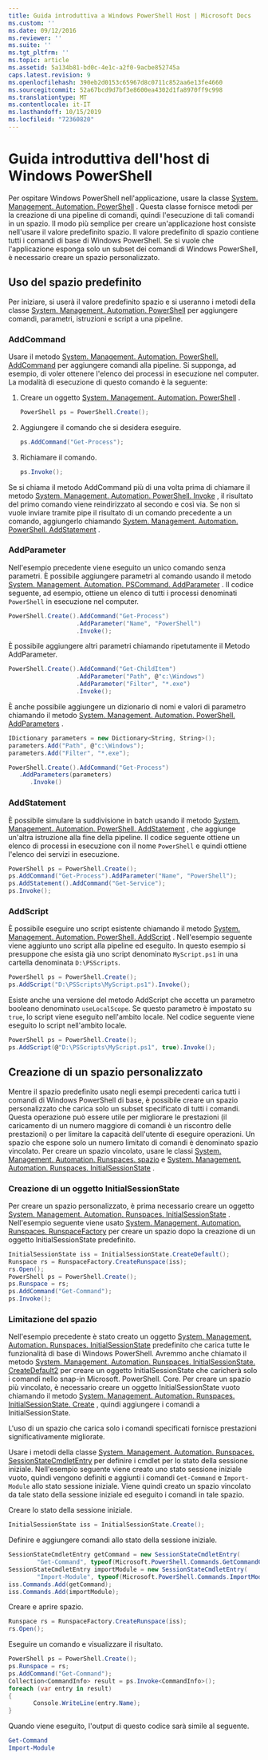 ```yaml
---
title: Guida introduttiva a Windows PowerShell Host | Microsoft Docs
ms.custom: ''
ms.date: 09/12/2016
ms.reviewer: ''
ms.suite: ''
ms.tgt_pltfrm: ''
ms.topic: article
ms.assetid: 5a134b81-bd0c-4e1c-a2f0-9acbe852745a
caps.latest.revision: 9
ms.openlocfilehash: 390eb2d0153c65967d8c0711c852aa6e13fe4660
ms.sourcegitcommit: 52a67bcd9d7bf3e8600ea4302d1fa8970ff9c998
ms.translationtype: MT
ms.contentlocale: it-IT
ms.lasthandoff: 10/15/2019
ms.locfileid: "72360820"
---
```

# <a name="windows-powershell-host-quickstart"></a>Guida introduttiva dell'host di Windows PowerShell

Per ospitare Windows PowerShell nell'applicazione, usare la classe [System. Management. Automation. PowerShell](/dotnet/api/System.Management.Automation.PowerShell) .
Questa classe fornisce metodi per la creazione di una pipeline di comandi, quindi l'esecuzione di tali comandi in un spazio.
Il modo più semplice per creare un'applicazione host consiste nell'usare il valore predefinito spazio.
Il valore predefinito di spazio contiene tutti i comandi di base di Windows PowerShell.
Se si vuole che l'applicazione esponga solo un subset dei comandi di Windows PowerShell, è necessario creare un spazio personalizzato.

## <a name="using-the-default-runspace"></a>Uso del spazio predefinito

Per iniziare, si userà il valore predefinito spazio e si useranno i metodi della classe [System. Management. Automation. PowerShell](/dotnet/api/System.Management.Automation.PowerShell) per aggiungere comandi, parametri, istruzioni e script a una pipeline.

### <a name="addcommand"></a>AddCommand

Usare il metodo [System. Management. Automation. PowerShell. AddCommand](/dotnet/api/System.Management.Automation.PowerShell.AddCommand) per aggiungere comandi alla pipeline.
Si supponga, ad esempio, di voler ottenere l'elenco dei processi in esecuzione nel computer.
La modalità di esecuzione di questo comando è la seguente:

1. Creare un oggetto [System. Management. Automation. PowerShell](/dotnet/api/System.Management.Automation.PowerShell) .

   ```csharp
   PowerShell ps = PowerShell.Create();
   ```

2. Aggiungere il comando che si desidera eseguire.

   ```csharp
   ps.AddCommand("Get-Process");
   ```

3. Richiamare il comando.

   ```csharp
   ps.Invoke();
   ```

Se si chiama il metodo AddCommand più di una volta prima di chiamare il metodo [System. Management. Automation. PowerShell. Invoke](/dotnet/api/System.Management.Automation.PowerShell.Invoke) , il risultato del primo comando viene reindirizzato al secondo e così via.
Se non si vuole inviare tramite pipe il risultato di un comando precedente a un comando, aggiungerlo chiamando [System. Management. Automation. PowerShell. AddStatement](/dotnet/api/System.Management.Automation.PowerShell.AddStatement) .

### <a name="addparameter"></a>AddParameter

Nell'esempio precedente viene eseguito un unico comando senza parametri.
È possibile aggiungere parametri al comando usando il metodo [System. Management. Automation. PSCommand. AddParameter](/dotnet/api/System.Management.Automation.PSCommand.AddParameter) .
Il codice seguente, ad esempio, ottiene un elenco di tutti i processi denominati `PowerShell` in esecuzione nel computer.

```csharp
PowerShell.Create().AddCommand("Get-Process")
                   .AddParameter("Name", "PowerShell")
                   .Invoke();
```

È possibile aggiungere altri parametri chiamando ripetutamente il Metodo AddParameter.

```csharp                   
PowerShell.Create().AddCommand("Get-ChildItem")
                   .AddParameter("Path", @"c:\Windows")
                   .AddParameter("Filter", "*.exe")
                   .Invoke();
```

È anche possibile aggiungere un dizionario di nomi e valori di parametro chiamando il metodo [System. Management. Automation. PowerShell. AddParameters](/dotnet/api/System.Management.Automation.PowerShell.AddParameters) .

```csharp
IDictionary parameters = new Dictionary<String, String>();
parameters.Add("Path", @"c:\Windows");
parameters.Add("Filter", "*.exe");

PowerShell.Create().AddCommand("Get-Process")
   .AddParameters(parameters)
      .Invoke()

```

### <a name="addstatement"></a>AddStatement

È possibile simulare la suddivisione in batch usando il metodo [System. Management. Automation. PowerShell. AddStatement](/dotnet/api/System.Management.Automation.PowerShell.AddStatement) , che aggiunge un'altra istruzione alla fine della pipeline.
Il codice seguente ottiene un elenco di processi in esecuzione con il nome `PowerShell` e quindi ottiene l'elenco dei servizi in esecuzione.

```csharp
PowerShell ps = PowerShell.Create();
ps.AddCommand("Get-Process").AddParameter("Name", "PowerShell");
ps.AddStatement().AddCommand("Get-Service");
ps.Invoke();
```

### <a name="addscript"></a>AddScript

È possibile eseguire uno script esistente chiamando il metodo [System. Management. Automation. PowerShell. AddScript](/dotnet/api/System.Management.Automation.PowerShell.AddScript) .
Nell'esempio seguente viene aggiunto uno script alla pipeline ed eseguito.
In questo esempio si presuppone che esista già uno script denominato `MyScript.ps1` in una cartella denominata `D:\PSScripts`.

```csharp
PowerShell ps = PowerShell.Create();
ps.AddScript("D:\PSScripts\MyScript.ps1").Invoke();
```

Esiste anche una versione del metodo AddScript che accetta un parametro booleano denominato `useLocalScope`.
Se questo parametro è impostato su `true`, lo script viene eseguito nell'ambito locale.
Nel codice seguente viene eseguito lo script nell'ambito locale.

```csharp
PowerShell ps = PowerShell.Create();
ps.AddScript(@"D:\PSScripts\MyScript.ps1", true).Invoke();
```

## <a name="creating-a-custom-runspace"></a>Creazione di un spazio personalizzato

Mentre il spazio predefinito usato negli esempi precedenti carica tutti i comandi di Windows PowerShell di base, è possibile creare un spazio personalizzato che carica solo un subset specificato di tutti i comandi.
Questa operazione può essere utile per migliorare le prestazioni (il caricamento di un numero maggiore di comandi è un riscontro delle prestazioni) o per limitare la capacità dell'utente di eseguire operazioni.
Un spazio che espone solo un numero limitato di comandi è denominato spazio vincolato.
Per creare un spazio vincolato, usare le classi [System. Management. Automation. Runspaces. spazio](/dotnet/api/System.Management.Automation.Runspaces.Runspace) e [System. Management. Automation. Runspaces. InitialSessionState](/dotnet/api/System.Management.Automation.Runspaces.InitialSessionState) .

### <a name="creating-an-initialsessionstate-object"></a>Creazione di un oggetto InitialSessionState

Per creare un spazio personalizzato, è prima necessario creare un oggetto [System. Management. Automation. Runspaces. InitialSessionState](/dotnet/api/System.Management.Automation.Runspaces.InitialSessionState) .
Nell'esempio seguente viene usato [System. Management. Automation. Runspaces. RunspaceFactory](/dotnet/api/System.Management.Automation.Runspaces.RunspaceFactory) per creare un spazio dopo la creazione di un oggetto InitialSessionState predefinito.

```csharp
InitialSessionState iss = InitialSessionState.CreateDefault();
Runspace rs = RunspaceFactory.CreateRunspace(iss);
rs.Open();
PowerShell ps = PowerShell.Create();
ps.Runspace = rs;
ps.AddCommand("Get-Command");
ps.Invoke();
```

### <a name="constraining-the-runspace"></a>Limitazione del spazio

Nell'esempio precedente è stato creato un oggetto [System. Management. Automation. Runspaces. InitialSessionState](/dotnet/api/System.Management.Automation.Runspaces.InitialSessionState) predefinito che carica tutte le funzionalità di base di Windows PowerShell.
Avremmo anche chiamato il metodo [System. Management. Automation. Runspaces. InitialSessionState. CreateDefault2](/dotnet/api/System.Management.Automation.Runspaces.InitialSessionState.CreateDefault2) per creare un oggetto InitialSessionState che caricherà solo i comandi nello snap-in Microsoft. PowerShell. Core.
Per creare un spazio più vincolato, è necessario creare un oggetto InitialSessionState vuoto chiamando il metodo [System. Management. Automation. Runspaces. InitialSessionState. Create](/dotnet/api/System.Management.Automation.Runspaces.InitialSessionState.Create) , quindi aggiungere i comandi a InitialSessionState.

L'uso di un spazio che carica solo i comandi specificati fornisce prestazioni significativamente migliorate.

Usare i metodi della classe [System. Management. Automation. Runspaces. SessionStateCmdletEntry](/dotnet/api/System.Management.Automation.Runspaces.SessionStateCmdletEntry) per definire i cmdlet per lo stato della sessione iniziale.
Nell'esempio seguente viene creato uno stato sessione iniziale vuoto, quindi vengono definiti e aggiunti i comandi `Get-Command` e `Import-Module` allo stato sessione iniziale.
Viene quindi creato un spazio vincolato da tale stato della sessione iniziale ed eseguito i comandi in tale spazio.

Creare lo stato della sessione iniziale.

```csharp
InitialSessionState iss = InitialSessionState.Create();
```

Definire e aggiungere comandi allo stato della sessione iniziale.

```csharp
SessionStateCmdletEntry getCommand = new SessionStateCmdletEntry(
        "Get-Command", typeof(Microsoft.PowerShell.Commands.GetCommandCommand), "");
SessionStateCmdletEntry importModule = new SessionStateCmdletEntry(
        "Import-Module", typeof(Microsoft.PowerShell.Commands.ImportModuleCommand), "");
iss.Commands.Add(getCommand);
iss.Commands.Add(importModule);
```

Creare e aprire spazio.

```csharp
Runspace rs = RunspaceFactory.CreateRunspace(iss);
rs.Open();
```

Eseguire un comando e visualizzare il risultato.

```csharp
PowerShell ps = PowerShell.Create();
ps.Runspace = rs;
ps.AddCommand("Get-Command");
Collection<CommandInfo> result = ps.Invoke<CommandInfo>();
foreach (var entry in result)
{
       Console.WriteLine(entry.Name);
}
```

Quando viene eseguito, l'output di questo codice sarà simile al seguente.

```powershell
Get-Command
Import-Module
```
